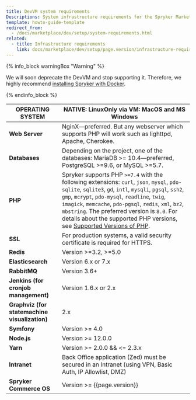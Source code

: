 ```yaml
---
title: DevVM system requirements
Descriptions: System infrastructure requirements for the Spryker Marketplace with Merchant Portal
template: howto-guide-template
redirect_from:
  - /docs/marketplace/dev/setup/system-requirements.html
related:
  - title: Infrastructure requirements
    link: docs/marketplace/dev/setup/page.version/infrastructure-requirements.html
---
```


{% info_block warningBox "Warning" %}

We will soon deprecate the DevVM and stop supporting it. Therefore, we highly recommend [installing Spryker with Docker](/docs/scos/dev/setup/installing-spryker-with-docker/installing-spryker-with-docker.html).

{% endinfo_block %}

| OPERATING SYSTEM | NATIVE: LinuxOnly via VM: MacOS and MS Windows               |
| ----------------------------------------- | ------------------------------------------------------------ |
| **Web Server**                                | NginX—preferred. But any webserver which supports PHP will work such as lighttpd, Apache, Cherokee. |
| **Databases**                             | Depending on the project, one of the databases: MariaDB >= 10.4—preferred, PostgreSQL >=9.6, or MySQL >=5.7. |
| **PHP**                                   | Spryker supports PHP `>=7.4` with the following extensions: `curl`, `json`, `mysql`, `pdo-sqlite`, `sqlite3`, `gd`, `intl`, `mysqli`, `pgsql`, `ssh2`, `gmp`, `mcrypt`, `pdo-mysql`, `readline`, `twig`, `imagick`, `memcache`, `pdo-pgsql`, `redis`, `xml`, `bz2`, `mbstring`. The preferred version is `8.0`. For details about the supported PHP versions, see [Supported Versions of PHP](/docs/scos/user/intro-to-spryker/whats-new/supported-versions-of-php.html).|
| **SSL**                                       | For production systems, a valid security certificate is required for HTTPS. |
| **Redis**                                     | Version >=3.2, >=5.0                                                |
| **Elasticsearch**                             | Version 6.x or 7.x                                        |
| **RabbitMQ**                                  | Version 3.6+                                                 |
| **Jenkins (for cronjob management)**          | Version 1.6.x or 2.x          |
| **Graphviz (for statemachine visualization)** | 2.x                                                          |
|**Symfony**| Version >= 4.0 |
|**Node.js**| Version >= 12.0.0 |
|**Yarn**| Version >= 2.0.0 && <= 2.3.x |
|**Intranet**| Back Office application (Zed) must be secured in an Intranet (using VPN, Basic Auth, IP Allowlist, DMZ) |
| **Spryker Commerce OS**| Version >= {{page.version}} |
